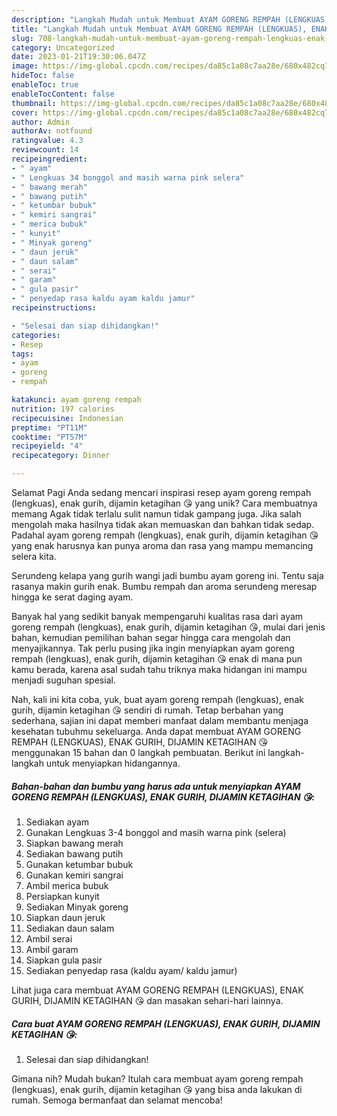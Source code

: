 ```yaml
---
description: "Langkah Mudah untuk Membuat AYAM GORENG REMPAH (LENGKUAS), ENAK GURIH, DIJAMIN KETAGIHAN 😘 yang Lezat Sekali"
title: "Langkah Mudah untuk Membuat AYAM GORENG REMPAH (LENGKUAS), ENAK GURIH, DIJAMIN KETAGIHAN 😘 yang Lezat Sekali"
slug: 708-langkah-mudah-untuk-membuat-ayam-goreng-rempah-lengkuas-enak-gurih-dijamin-ketagihan-yang-lezat-sekali
category: Uncategorized
date: 2023-01-21T19:30:06.047Z
image: https://img-global.cpcdn.com/recipes/da85c1a08c7aa28e/680x482cq70/ayam-goreng-rempah-lengkuas-enak-gurih-dijamin-ketagihan-foto-resep-utama.jpg
hideToc: false
enableToc: true
enableTocContent: false
thumbnail: https://img-global.cpcdn.com/recipes/da85c1a08c7aa28e/680x482cq70/ayam-goreng-rempah-lengkuas-enak-gurih-dijamin-ketagihan-foto-resep-utama.jpg
cover: https://img-global.cpcdn.com/recipes/da85c1a08c7aa28e/680x482cq70/ayam-goreng-rempah-lengkuas-enak-gurih-dijamin-ketagihan-foto-resep-utama.jpg
author: Admin
authorAv: notfound
ratingvalue: 4.3
reviewcount: 14
recipeingredient:
- " ayam"
- " Lengkuas 34 bonggol and masih warna pink selera"
- " bawang merah"
- " bawang putih"
- " ketumbar bubuk"
- " kemiri sangrai"
- " merica bubuk"
- " kunyit"
- " Minyak goreng"
- " daun jeruk"
- " daun salam"
- " serai"
- " garam"
- " gula pasir"
- " penyedap rasa kaldu ayam kaldu jamur"
recipeinstructions:

- "Selesai dan siap dihidangkan!"
categories:
- Resep
tags:
- ayam
- goreng
- rempah

katakunci: ayam goreng rempah 
nutrition: 197 calories
recipecuisine: Indonesian
preptime: "PT11M"
cooktime: "PT57M"
recipeyield: "4"
recipecategory: Dinner

---
```



Selamat Pagi Anda sedang mencari inspirasi resep ayam goreng rempah (lengkuas), enak gurih, dijamin ketagihan 😘 yang unik? Cara membuatnya memang Agak tidak terlalu sulit namun tidak gampang juga. Jika salah mengolah maka hasilnya tidak akan memuaskan dan bahkan tidak sedap. Padahal ayam goreng rempah (lengkuas), enak gurih, dijamin ketagihan 😘 yang enak harusnya kan punya aroma dan rasa yang mampu memancing selera kita.


Serundeng kelapa yang gurih wangi jadi bumbu ayam goreng ini. Tentu saja rasanya makin gurih enak. Bumbu rempah dan aroma serundeng meresap hingga ke serat daging ayam.

Banyak hal yang sedikit banyak mempengaruhi kualitas rasa dari ayam goreng rempah (lengkuas), enak gurih, dijamin ketagihan 😘, mulai dari jenis bahan, kemudian pemilihan bahan segar hingga cara mengolah dan menyajikannya. Tak perlu pusing jika ingin menyiapkan ayam goreng rempah (lengkuas), enak gurih, dijamin ketagihan 😘 enak di mana pun kamu berada, karena asal sudah tahu triknya maka hidangan ini mampu menjadi suguhan spesial.


Nah, kali ini kita coba, yuk, buat ayam goreng rempah (lengkuas), enak gurih, dijamin ketagihan 😘 sendiri di rumah. Tetap berbahan yang sederhana, sajian ini dapat memberi manfaat dalam membantu menjaga kesehatan tubuhmu sekeluarga. Anda dapat membuat AYAM GORENG REMPAH (LENGKUAS), ENAK GURIH, DIJAMIN KETAGIHAN 😘 menggunakan 15 bahan dan 0 langkah pembuatan. Berikut ini langkah-langkah untuk menyiapkan hidangannya.

<!--inarticleads1-->

##### Bahan-bahan dan bumbu yang harus ada untuk menyiapkan AYAM GORENG REMPAH (LENGKUAS), ENAK GURIH, DIJAMIN KETAGIHAN 😘:

1. Sediakan  ayam
1. Gunakan  Lengkuas 3-4 bonggol and masih warna pink (selera)
1. Siapkan  bawang merah
1. Sediakan  bawang putih
1. Gunakan  ketumbar bubuk
1. Gunakan  kemiri sangrai
1. Ambil  merica bubuk
1. Persiapkan  kunyit
1. Sediakan  Minyak goreng
1. Siapkan  daun jeruk
1. Sediakan  daun salam
1. Ambil  serai
1. Ambil  garam
1. Siapkan  gula pasir
1. Sediakan  penyedap rasa (kaldu ayam/ kaldu jamur)


Lihat juga cara membuat AYAM GORENG REMPAH (LENGKUAS), ENAK GURIH, DIJAMIN KETAGIHAN 😘 dan masakan sehari-hari lainnya. 

<!--inarticleads2-->

##### Cara buat AYAM GORENG REMPAH (LENGKUAS), ENAK GURIH, DIJAMIN KETAGIHAN 😘:


1. Selesai dan siap dihidangkan!



Gimana nih? Mudah bukan? Itulah cara membuat ayam goreng rempah (lengkuas), enak gurih, dijamin ketagihan 😘 yang bisa anda lakukan di rumah. Semoga bermanfaat dan selamat mencoba!
